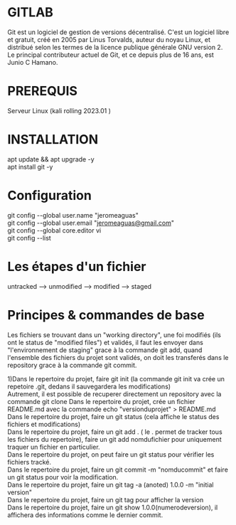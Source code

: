 
# GITLAB

Git est un logiciel de gestion de versions décentralisé. C'est un logiciel libre et gratuit, créé en 2005 par Linus Torvalds, auteur du noyau Linux, et distribué selon les termes de la licence publique générale GNU version 2. Le principal contributeur actuel de Git, et ce depuis plus de 16 ans, est Junio C Hamano.

# PREREQUIS 

Serveur Linux (kali rolling 2023.01 )

# INSTALLATION  

 apt update && apt upgrade -y  
 apt install git -y
 

# Configuration  
 
 git config --global user.name "jeromeaguas"  
 git config --global user.email "jeromeaguas@gmail.com"  
 git config --global core.editor vi  
 git config --list

  
# Les étapes d'un fichier  

  untracked --> unmodified --> modified --> staged
  
   
 # Principes & commandes de base  
 
   Les fichiers se trouvant dans un "working directory", une foi modifiés (ils ont le status de "modified files") et validés, il faut les envoyer dans "l'environnement de staging" grace à la commande git add, quand l'ensemble des fichiers du projet sont validés, on doit les transferés dans le repository grace à la commande git commit.

   1)Dans le repertoire du projet, faire git init (la commande git init va crée un repetoire .git, dedans il sauvegardera les modifications)  
     Autrement, il est possible de recuperer directement un repository avec la commande git clone <url of remote repository>
   Dans le repertoire du projet, crée un fichier README.md avec la commande echo "versionduprojet" > README.md  
   Dans le repertoire du projet, faire un git status (cela affiche le status des fichiers et modifications)  
   Dans le repertoire du projet, faire un git add . ( le . permet de tracker tous les fichiers du repertoire), faire un git add nomdufichier pour uniquement traquer un fichier en particulier.  
   Dans le repertoire du projet, on peut faire un git status pour vérifier les fichiers tracké.  
   Dans le repertoire du projet, faire un git commit -m "nomducommit" et faire un git status pour voir la modification.  
   Dans le repertoire du projet, faire un git tag -a (anoted) 1.0.0 -m "initial version"  
   Dans le repertoire du projet, faire un git tag pour afficher la version  
   Dans le repertoire du projet, faire un git show 1.0.0(numerodeversion), il affichera des informations comme le dernier commit.
   
   

   
